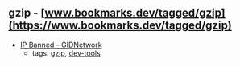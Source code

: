gzip - [www.bookmarks.dev/tagged/gzip](https://www.bookmarks.dev/tagged/gzip)
---
* [IP Banned - GIDNetwork](http://www.gidnetwork.com/tools/gzip-test.php)
    * tags: [gzip](../tags/gzip.md), [dev-tools](../tags/dev-tools.md)
